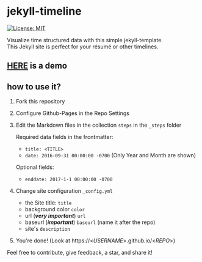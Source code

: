 # jekyll-timeline
[![License: MIT](https://img.shields.io/badge/License-MIT-yellow.svg)](https://opensource.org/licenses/MIT)


Visualize time structured data with this simple jekyll-template.  
This Jekyll site is perfect for your résumé or other timelines.
## [HERE](http://himsel.me/jekyll-timeline/) is a demo

## how to use it?
1. Fork this repository
2. Configure Github-Pages in the Repo Settings
3. Edit the Markdown files in the collection `steps` in the `_steps` folder  
    
    Required data fields in the frontmatter:
    
    - `title: <TITLE>`
    - `date: 2016-09-31 00:00:00 -0700` (Only Year and Month are shown)

    Optional fields:

    - `enddate: 2017-1-1 00:00:00 -0700`
4. Change site configuration `_config.yml`

    - the Site title: `title`
    - background color `color`
    - url (***very important***) `url`
    - baseurl (***important***) `baseurl` (name it after the repo)
    - site's `description`
5. You're done! (Look at https://<*USERNAME*>.github.io/<*REPO*>)

Feel free to contribute, give feedback, a star, and share it!
